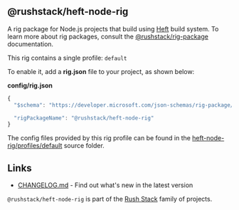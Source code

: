 ## @rushstack/heft-node-rig

A rig package for Node.js projects that build using [Heft](https://www.npmjs.com/package/@rushstack/heft)
build system.  To learn more about rig packages, consult the
[@rushstack/rig-package](https://www.npmjs.com/package/@rushstack/rig-package) documentation.

This rig contains a single profile: `default`

To enable it, add a **rig.json** file to your project, as shown below:

**config/rig.json**
```js
{
  "$schema": "https://developer.microsoft.com/json-schemas/rig-package/rig.schema.json",

  "rigPackageName": "@rushstack/heft-node-rig"
}
```

The config files provided by this rig profile can be found in the [heft-node-rig/profiles/default](
https://github.com/microsoft/rushstack/tree/master/rigs/heft-node-rig/profiles/default) source folder.


## Links

- [CHANGELOG.md](
  https://github.com/microsoft/rushstack/blob/master/rigs/heft-node-rig/CHANGELOG.md) - Find
  out what's new in the latest version

`@rushstack/heft-node-rig` is part of the [Rush Stack](https://rushstack.io/) family of projects.
